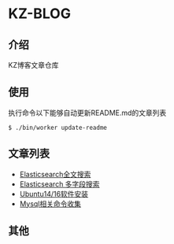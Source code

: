 # KZ-BLOG
## 介绍
KZ博客文章仓库
## 使用
执行命令以下能够自动更新README.md的文章列表
```
$ ./bin/worker update-readme
```

## 文章列表
* [Elasticsearch全文搜索](https://github.com/KOMKZ/blog/blob/master/es-full-text-search.md)
* [Elasticsearch 多字段搜索](https://github.com/KOMKZ/blog/blob/master/es-multifield-search.md)
* [Ubuntu14/16软件安装](https://github.com/KOMKZ/blog/blob/master/my-preinstall-soft-for-ubuntu14~16.md)
* [Mysql相关命令收集](https://github.com/KOMKZ/blog/blob/master/mysql-commands.md)
## 其他
